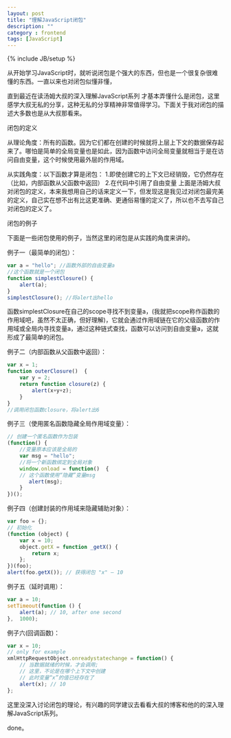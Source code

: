 ```yaml
---
layout: post
title: "理解JavaScript闭包"
description: ""
category : frontend
tags: [JavaScript]
---
```

{% include JB/setup %}

从开始学习JavaScript时，就听说闭包是个强大的东西，但也是一个很复杂很难懂的东西。一直以来也对闭包似懂非懂，

直到最近在读汤姆大叔的深入理解JavaScript系列 才基本弄懂什么是闭包，这里感学大叔无私的分享，这种无私的分享精神非常值得学习。下面关于我对闭包的描述大多数也是从大叔那看来。

闭包的定义

从理论角度：所有的函数。因为它们都在创建的时候就将上层上下文的数据保存起来了。哪怕是简单的全局变量也是如此，因为函数中访问全局变量就相当于是在访问自由变量，这个时候使用最外层的作用域。

从实践角度：以下函数才算是闭包：
             1.即使创建它的上下文已经销毁，它仍然存在（比如，内部函数从父函数中返回）
             2.在代码中引用了自由变量
上面是汤姆大叔对闭包的定义，本来我想用自己的话来定义一下，但发现这是我见过对闭包最完美的定义，自己实在想不出有比这更准确、更通俗易懂的定义了，所以也不去写自己对闭包的定义了。

闭包的例子

下面是一些闭包使用的例子，当然这里的闭包是从实践的角度来讲的。

例子一（最简单的闭包）：

``` js
var a = "hello"; //函数外部的自由变量a
//这个函数就是一个闭包
function simplestClosure() {
    alert(a);
}
simplestClosure(); //将alert出hello
```

函数simplestClosure在自己的scope寻找不到变量a，(我就把scope称作函数的作用域吧，虽然不太正确，但好理解)，它就会通过作用域链在它的父级函数的作用域或全局内寻找变量a，通过这种链式查找，函数可以访问到自由变量a，这就形成了最简单的闭包。

例子二（内部函数从父函数中返回）：

``` js
var x = 1;
function outerClosure()  {
    var y = 2;
    return function closure(z) {
        alert(x+y+z);
    }
}
//调用闭包函数closure，将alert出6
```

例子三（使用匿名函数隐藏全局作用域变量）：

``` js
// 创建一个匿名函数作为包装
(function() {
    //变量原本应该是全局的
    var msg = "hello";
    //将一个新函数绑定到全局对象
    window.onload = function()  {
    // 这个函数使用“隐藏”变量msg
       alert(msg);
    }
})();
```

例子四（创建封装的作用域来隐藏辅助对象）：

``` js
var foo = {};
// 初始化
(function (object) {
    var x = 10;
    object.getX = function _getX() {
        return x;
    };
})(foo);
alert(foo.getX()); // 获得闭包 "x" – 10
```

例子五（延时调用）：

``` js
var a = 10;
setTimeout(function () {
    alert(a); // 10, after one second 
},  1000);
```

例子六(回调函数)：

``` js
var x = 10;
// only for example
xmlHttpRequestObject.onreadystatechange = function() {
    // 当数据就绪的时候，才会调用;
    // 这里，不论是在哪个上下文中创建
    // 此时变量“x”的值已经存在了
    alert(x); // 10
};
```

这里没深入讨论闭包的理论，有兴趣的同学建议去看看大叔的博客和他的的深入理解JavaScript系列。

done。

